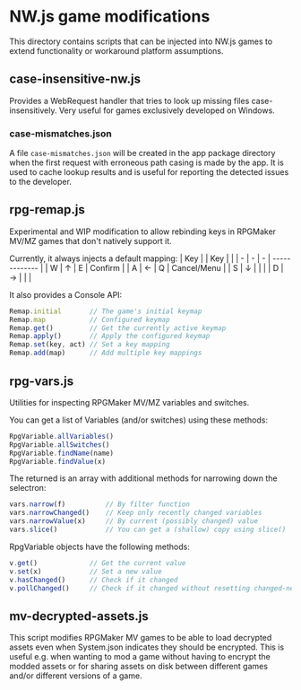 NW.js game modifications
========================

This directory contains scripts that can be injected into NW.js games to extend functionality or workaround platform assumptions.


case-insensitive-nw.js
----------------------

Provides a WebRequest handler that tries to look up missing files case-insensitively. Very useful for games exclusively developed on Windows.

### case-mismatches.json

A file `case-mismatches.json` will be created in the app package directory when the first request with erroneous path casing is made by the app. It is used to cache lookup results and is useful for reporting the detected issues to the developer.


rpg-remap.js
------------

Experimental and WIP modification to allow rebinding keys in RPGMaker MV/MZ games that don't natively support it.

Currently, it always injects a default mapping:
| Key | | Key |             |
| - | - | - | ------------- |
| W | ↑ | E | Confirm       |
| A | ← | Q | Cancel/Menu   |
| S | ↓ |   |               |
| D | → |   |               |

It also provides a Console API:
```js
Remap.initial       // The game's initial keymap
Remap.map           // Configured keymap
Remap.get()         // Get the currently active keymap
Remap.apply()       // Apply the configured keymap
Remap.set(key, act) // Set a key mapping
Remap.add(map)      // Add multiple key mappings
```


rpg-vars.js
-----------

Utilities for inspecting RPGMaker MV/MZ variables and switches.

You can get a list of Variables (and/or switches) using these methods:
```js
RpgVariable.allVariables()
RpgVariable.allSwitches()
RpgVariable.findName(name)
RpgVariable.findValue(x)
```

The returned is an array with additional methods for narrowing down the selectron:
```js
vars.narrow(f)          // By filter function
vars.narrowChanged()    // Keep only recently changed variables
vars.narrowValue(x)     // By current (possibly changed) value
vars.slice()            // You can get a (shallow) copy using slice()
```

RpgVariable objects have the following methods:
```js
v.get()             // Get the current value
v.set(x)            // Set a new value
v.hasChanged()      // Check if it changed
v.pollChanged()     // Check if it changed without resetting changed-ness
```


mv-decrypted-assets.js
----------------------

This script modifies RPGMaker MV games to be able to load decrypted assets even when System.json indicates they should be encrypted.
This is useful e.g. when wanting to mod a game without having to encrypt the modded assets or for sharing assets on disk between different games and/or different versions of a game.
